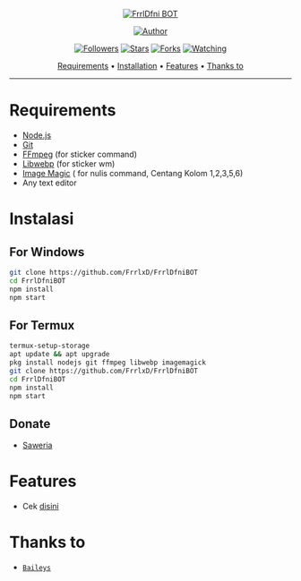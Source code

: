 </p>
<p align="center">
<a href="#"><img title="FrrlDfni BOT" src="https://img.shields.io/badge/FrrlDfni BOT-green?colorA=%23ff0000&colorB=%23017e40&style=for-the-badge"></a>
</p>
<p align="center">
<a href="https://github.com/FrrlxD"><img title="Author" src="https://img.shields.io/badge/Author-FrrlDfni ID-red.svg?style=for-the-badge&logo=github"></a>
</p>
<p align="center">
<a href="https://github.com/FrrlxD/followers"><img title="Followers" src="https://img.shields.io/github/followers/FrrlxD?color=blue&style=flat-square"></a>
<a href="https://github.com/FrrlxD/megumikato2/stargazers/"><img title="Stars" src="https://img.shields.io/github/stars/FrrlxD/FrrlDfniBOT?color=red&style=flat-square"></a>
<a href="https://github.com/FrrlxD/megumikato2/network/members"><img title="Forks" src="https://img.shields.io/github/forks/FrrlxD/FrrlDfniBOT?color=red&style=flat-square"></a>
<a href="https://github.com/FrrlxD/megumikato2/watchers"><img title="Watching" src="https://img.shields.io/github/watchers/FrrlxD/FrrlDfniBOT?label=Watchers&color=blue&style=flat-square"></a>
</p>

<p align="center">
  <a href="https://github.com/FrrlxD/FrrlDfniBOT#requirements">Requirements</a> •
  <a href="https://github.com/FrrlxD/FrrlDfniBOT#instalasi">Installation</a> •
  <a href="https://github.com/FrrlxD/FrrlDfniBOT#features">Features</a> •
  <a href="https://github.com/FrrlxD/FrrlDfniBOT#thanks-to">Thanks to</a>
</p>
</div>


---



# Requirements
* [Node.js](https://nodejs.org/en/)
* [Git](https://git-scm.com/downloads)
* [FFmpeg](https://github.com/BtbN/FFmpeg-Builds/releases/download/autobuild-2020-12-08-13-03/ffmpeg-n4.3.1-26-gca55240b8c-win64-gpl-4.3.zip) (for sticker command)
* [Libwebp](https://developers.google.com/speed/webp/download) (for sticker wm)
* [Image Magic](https://imagemagick.org/script/download.php) ( for nulis command, Centang Kolom 1,2,3,5,6)
* Any text editor

# Instalasi
## For Windows
```bash
git clone https://github.com/FrrlxD/FrrlDfniBOT
cd FrrlDfniBOT
npm install
npm start
```
## For Termux
```bash
termux-setup-storage
apt update && apt upgrade
pkg install nodejs git ffmpeg libwebp imagemagick
git clone https://github.com/FrrlxD/FrrlDfniBOT
cd FrrlDfniBOT
npm install
npm start
```
## Donate
- [Saweria](https://saweria.co/ramlanid)

# Features
- Cek [disini](https://github.com/FrrlxD/FrrlDfniBOT/blob/main/help.js)

# Thanks to
* [`Baileys`](https://github.com/adiwajshing/Baileys)
